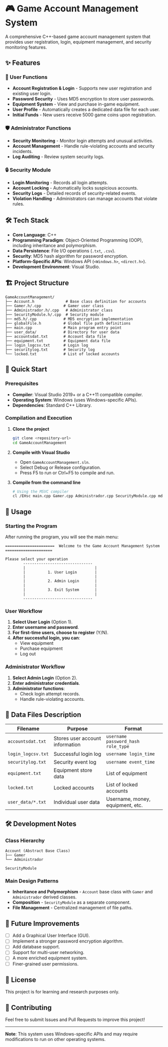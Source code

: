 # 🎮 Game Account Management System

A comprehensive C++-based game account management system that provides user registration, login, equipment management, and security monitoring features.

## ✨ Features

### 👤 User Functions

- **Account Registration & Login** - Supports new user registration and existing user login.
- **Password Security** - Uses MD5 encryption to store user passwords.
- **Equipment System** - View and purchase in-game equipment.
- **User Profile** - Automatically creates a dedicated data file for each user.
- **Initial Funds** - New users receive 5000 game coins upon registration.

### 🛡️ Administrator Functions

- **Security Monitoring** - Monitor login attempts and unusual activities.
- **Account Management** - Handle rule-violating accounts and security incidents.
- **Log Auditing** - Review system security logs.

### 🔒 Security Module

- **Login Monitoring** - Records all login attempts.
- **Account Locking** - Automatically locks suspicious accounts.
- **Security Logs** - Detailed records of security-related events.
- **Violation Handling** - Administrators can manage accounts that violate rules.

## 🛠️ Tech Stack

- **Core Language**: C++
- **Programming Paradigm**: Object-Oriented Programming (OOP), including inheritance and polymorphism.
- **Data Persistence**: File I/O operations (`.txt`, `.csv`).
- **Security**: MD5 hash algorithm for password encryption.
- **Platform-Specific APIs**: Windows API (`<Windows.h>`, `<direct.h>`).
- **Development Environment**: Visual Studio.

## 🏗️ Project Structure

```
GameAccountManagement/
├── Account.h              # Base class definition for accounts
├── Gamer.h/.cpp          # Gamer user class
├── Administrador.h/.cpp   # Administrator class
├── SecurityModule.h/.cpp  # Security module
├── md5.h/.cpp            # MD5 encryption implementation
├── globalFile.h          # Global file path definitions
├── main.cpp              # Main program entry point
├── user_data/            # Directory for user data
├── accountsdat.txt       # Account data file
├── equipment.txt         # Equipment data file
├── login_logcsv.txt      # Login log
├── securitylog.txt       # Security log
└── locked.txt            # List of locked accounts
```

## 🚀 Quick Start

### Prerequisites

- **Compiler**: Visual Studio 2019+ or a C++11 compatible compiler.
- **Operating System**: Windows (uses Windows-specific APIs).
- **Dependencies**: Standard C++ Library.

### Compilation and Execution

1.  **Clone the project**

    ```bash
    git clone <repository-url>
    cd GameAccountManagement
    ```

2.  **Compile with Visual Studio**

    - Open `GameAccountManagement.sln`.
    - Select Debug or Release configuration.
    - Press F5 to run or Ctrl+F5 to compile and run.

3.  **Compile from the command line**
    ```bash
    # Using the MSVC compiler
    cl /EHsc main.cpp Gamer.cpp Administrador.cpp SecurityModule.cpp md5.cpp
    ```

## 📖 Usage

### Starting the Program

After running the program, you will see the main menu:

```
======================  Welcome to the Game Account Management System  =====================

Please select your operation
        -------------------------------
        |                               |
        |          1. User Login        |
        |                               |
        |          2. Admin Login       |
        |                               |
        |          3. Exit System       |
        |                               |
        -------------------------------
```

### User Workflow

1.  **Select User Login** (Option 1).
2.  **Enter username and password**.
3.  **For first-time users, choose to register** (Y/N).
4.  **After successful login, you can**:
    - View equipment
    - Purchase equipment
    - Log out

### Administrator Workflow

1.  **Select Admin Login** (Option 2).
2.  **Enter administrator credentials**.
3.  **Administrator functions**:
    - Check login attempt records.
    - Handle rule-violating accounts.

## 📁 Data Files Description

| Filename           | Purpose                         | Format                             |
| ------------------ | ------------------------------- | ---------------------------------- |
| `accountsdat.txt`  | Stores user account information | `username password_hash role_type` |
| `login_logcsv.txt` | Successful login log            | `username login_time`              |
| `securitylog.txt`  | Security event log              | `username event_time`              |
| `equipment.txt`    | Equipment store data            | List of equipment                  |
| `locked.txt`       | Locked accounts                 | List of locked accounts            |
| `user_data/*.txt`  | Individual user data            | Username, money, equipment, etc.   |

## 🛠️ Development Notes

### Class Hierarchy

```
Account (Abstract Base Class)
├── Gamer
└── Administrador

SecurityModule
```

### Main Design Patterns

- **Inheritance and Polymorphism** - `Account` base class with `Gamer` and `Administrador` derived classes.
- **Composition** - `SecurityModule` as a separate component.
- **File Management** - Centralized management of file paths.

## 🔮 Future Improvements

- [ ] Add a Graphical User Interface (GUI).
- [ ] Implement a stronger password encryption algorithm.
- [ ] Add database support.
- [ ] Support for multi-user networking.
- [ ] A more enriched equipment system.
- [ ] Finer-grained user permissions.

## 📄 License

This project is for learning and research purposes only.

## 👥 Contributing

Feel free to submit Issues and Pull Requests to improve this project!

---

**Note**: This system uses Windows-specific APIs and may require modifications to run on other operating systems.
